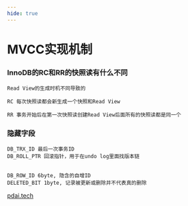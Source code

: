 ```yaml
---
hide: true
---
```

# MVCC实现机制


### InnoDB的RC和RR的快照读有什么不同
```
Read View的生成时机不同导致的

RC 每次快照读都会新生成一个快照和Read View

RR 事务开始后在第一次快照读创建Read View后面所有的快照读都是同一个
```

### 隐藏字段
```
DB_TRX_ID 最后一次事务ID
DB_ROLL_PTR 回滚指针，用于在undo log里面找版本链


DB_ROW_ID 6byte, 隐含的自增ID
DELETED_BIT 1byte, 记录被更新或删除并不代表真的删除
```
[pdai.tech](https://pdai.tech/)
